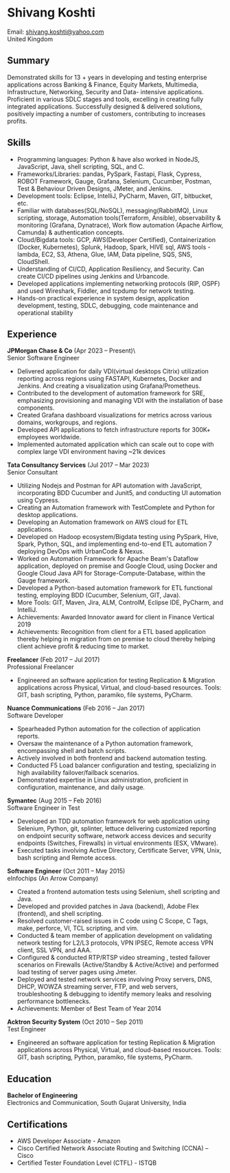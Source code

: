 # Shivang Koshti
Email: shivang.koshti@yahoo.com\
United Kingdom

## Summary
Demonstrated skills for 13 + years in developing and testing enterprise applications across Banking & Finance, Equity Markets, Multimedia, Infrastructure, Networking, Security and Data- intensive applications. Proficient in various SDLC stages and tools, excelling in creating fully integrated applications. Successfully designed & delivered solutions, positively impacting a number of customers, contributing to increases profits.

## Skills
-	Programming languages: Python & have also worked in NodeJS, JavaScript, Java, shell scripting, SQL, and C.
-	Frameworks/Libraries: pandas, PySpark, Fastapi, Flask, Cypress, ROBOT Framework, Gauge, Grafana, Selenium, Cucumber, Postman, Test & Behaviour Driven Designs, JMeter, and Jenkins.
-	Development tools: Eclipse, IntelliJ, PyCharm, Maven, GIT, bitbucket, etc.
-	Familiar with databases(SQL/NoSQL), messaging(RabbitMQ), Linux scripting, storage, Automation tools(Terraform, Ansible), observability & monitoring (Grafana, Dynatrace), Work flow automation (Apache Airflow, Camunda) & authentication concepts.
-	Cloud/Bigdata tools: GCP, AWS(Developer Certified), Containerization (Docker, Kubernetes), Splunk, Hadoop, Spark, HIVE sql, AWS tools - lambda, EC2, S3, Athena, Glue, IAM, Data pipeline, SQS, SNS, CloudShell.
-	Understanding of CI/CD, Application Resiliency, and Security. Can create CI/CD pipelines using Jenkins and Urbancode.
-	Developed applications implementing networking protocols (RIP, OSPF) and used Wireshark, Fiddler, and tcpdump for network testing.
-	Hands-on practical experience in system design, application development, testing, SDLC, debugging, code maintenance and operational stability


## Experience
**JPMorgan Chase & Co** (Apr 2023 – Present)\   
Senior Software Engineer
-	Delivered application for daily VDI(virtual desktops Citrix) utilization reporting across regions using FASTAPI, Kubernetes, Docker and Jenkins. And creating a visualization using Grafana/Prometheus.
-	Contributed to the development of automation framework for SRE, emphasizing provisioning and managing VDI with the installation of base components.
-	Created Grafana dashboard visualizations for metrics across various domains, workgroups, and regions.
-	Developed API applications to fetch infrastructure reports for 300K+ employees worldwide.
-	Implemented automated application which can scale out to cope with complex large VDI environment having ~21k devices

**Tata Consultancy Services** (Jul 2017 – Mar 2023)\
Senior Consultant 
- Utilizing Nodejs and Postman for API automation with JavaScript, incorporating BDD Cucumber and Junit5, and conducting UI automation using Cypress.
- Creating an Automation framework with TestComplete and Python for desktop applications.
-	Developing an Automation framework on AWS cloud for ETL applications.
-	Developed on Hadoop ecosystem/Bigdata testing using PySpark, Hive, Spark, Python, SQL, and implementing end-to-end ETL automation 7 deploying DevOps with UrbanCode & Nexus.
-	Worked on Automation Framework for Apache Beam's Dataflow application, deployed on premise and Google Cloud, using Docker and Google Cloud Java API for Storage-Compute-Database, within the Gauge framework.
-	Developed a Python-based automation framework for ETL functional testing, employing BDD (Cucumber, Selenium, GIT, Java).
-	More Tools: GIT, Maven, Jira, ALM, ControlM, Eclipse IDE, PyCharm, and IntelliJ.
-	Achievements: Awarded Innovator award for client in Finance Vertical 2019
-	Achievements: Recognition from client for a ETL based application thereby helping in migration from on premise to cloud thereby helping client achieve profit & reducing time to market.

**Freelancer** (Feb 2017 – Jul  2017)\
Professional Freelancer 
- Engineered an software application for testing Replication & Migration applications across Physical, Virtual, and cloud-based resources. Tools: GIT, bash scripting, Python, paramiko, file systems, PyCharm.

**Nuance Communications** (Feb 2016 – Jan  2017)\
Software Developer 
- Spearheaded Python automation for the collection of application reports.
-	Oversaw the maintenance of a Python automation framework, encompassing shell and batch scripts.
-	Actively involved in both frontend and backend automation testing.
-	Conducted F5 Load balancer configuration and testing, specializing in high availability failover/failback scenarios.
-	Demonstrated expertise in Linux administration, proficient in configuration, maintenance, and daily usage.

**Symantec** (Aug 2015 – Feb  2016)\
Software Engineer in Test 
- Developed an TDD automation framework for web application using Selenium, Python, git, splinter, lettuce delivering customized reporting on endpoint security software, network access devices and security endpoints (Switches, Firewalls) in virtual environments (ESX, VMware).
-	Executed tasks involving Active Directory, Certificate Server, VPN, Unix, bash scripting and Remote access.

**Software Engineer** (Oct 2011 – May 2015)\
eInfochips (An Arrow Company)
- Created a frontend automation tests using Selenium, shell scripting and Java.
-	Developed and provided patches in Java (backend), Adobe Flex (frontend), and shell scripting.
-	Resolved customer-raised issues in C code using C Scope, C Tags, make, perforce, VI, TCL scripting, and vim.
-	Conducted & team member of application development on validating network testing for L2/L3 protocols, VPN IPSEC, Remote access VPN client, SSL VPN, and AAA.
-	Configured & conducted RTP/RTSP video streaming , tested failover scenarios on Firewalls (Active/Standby & Active/Active) and performed load testing of server pages using Jmeter.
-	Deployed and tested network services involving Proxy servers, DNS, DHCP, WOWZA streaming server, FTP, and web servers, troubleshooting & debugging to identify memory leaks and resolving performance bottlenecks.
-	Achievements: Member of Best Team of Year 2014

**Acktron Security System** (Oct 2010 – Sep 2011)\
Test Engineer  
- Engineered an software application for testing Replication & Migration applications across Physical, Virtual, and cloud-based resources. Tools: GIT, bash scripting, Python, paramiko, file systems, PyCharm.
  
## Education
**Bachelor of Engineering** \
Electronics and Communication, South Gujarat University, India 

## Certifications
-	AWS Developer Associate - Amazon
-	Cisco Certified Network Associate Routing and Switching (CCNA) – Cisco
-	Certified Tester Foundation Level (CTFL) - ISTQB

